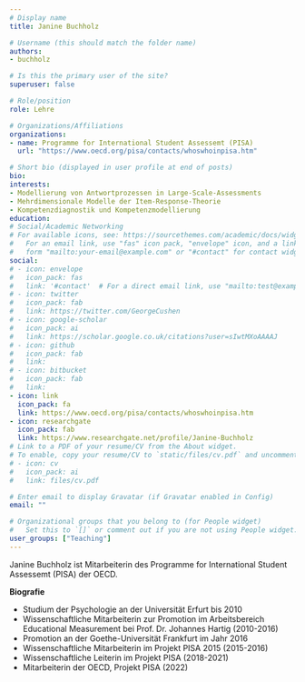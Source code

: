 ```yaml
---
# Display name
title: Janine Buchholz

# Username (this should match the folder name)
authors:
- buchholz

# Is this the primary user of the site?
superuser: false

# Role/position
role: Lehre

# Organizations/Affiliations
organizations:
- name: Programme for International Student Assessemt (PISA)
  url: "https://www.oecd.org/pisa/contacts/whoswhoinpisa.htm"

# Short bio (displayed in user profile at end of posts)
bio:
interests:
- Modellierung von Antwortprozessen in Large-Scale-Assessments
- Mehrdimensionale Modelle der Item-Response-Theorie
- Kompetenzdiagnostik und Kompetenzmodellierung
education:
# Social/Academic Networking
# For available icons, see: https://sourcethemes.com/academic/docs/widgets/#icons
#   For an email link, use "fas" icon pack, "envelope" icon, and a link in the
#   form "mailto:your-email@example.com" or "#contact" for contact widget.
social:
# - icon: envelope
#   icon_pack: fas
#   link: '#contact'  # For a direct email link, use "mailto:test@example.org".
# - icon: twitter
#   icon_pack: fab
#   link: https://twitter.com/GeorgeCushen
# - icon: google-scholar
#   icon_pack: ai
#   link: https://scholar.google.co.uk/citations?user=sIwtMXoAAAAJ
# - icon: github
#   icon_pack: fab
#   link:
# - icon: bitbucket
#   icon_pack: fab
#   link:
- icon: link
  icon_pack: fa
  link: https://www.oecd.org/pisa/contacts/whoswhoinpisa.htm
- icon: researchgate
  icon_pack: fab
  link: https://www.researchgate.net/profile/Janine-Buchholz
# Link to a PDF of your resume/CV from the About widget.
# To enable, copy your resume/CV to `static/files/cv.pdf` and uncomment the lines below.
# - icon: cv
#   icon_pack: ai
#   link: files/cv.pdf

# Enter email to display Gravatar (if Gravatar enabled in Config)
email: ""

# Organizational groups that you belong to (for People widget)
#   Set this to `[]` or comment out if you are not using People widget.
user_groups: ["Teaching"]
---
```


Janine Buchholz ist Mitarbeiterin des Programme for International Student Assessemt (PISA) der OECD.

**Biografie**

-	Studium der Psychologie an der Universität Erfurt bis 2010
-	Wissenschaftliche Mitarbeiterin zur Promotion im Arbeitsbereich Educational Measurement bei Prof. Dr. Johannes Hartig (2010-2016)
- Promotion an der Goethe-Universität Frankfurt im Jahr 2016
-	Wissenschaftliche Mitarbeiterin im Projekt PISA 2015 (2015-2016)
-	Wissenschaftliche Leiterin im Projekt PISA (2018-2021)
- Mitarbeiterin der OECD, Projekt PISA (2022)
